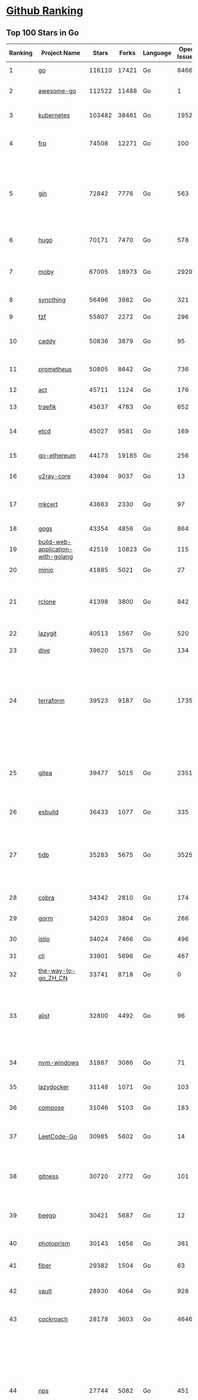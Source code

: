 [Github Ranking](../README.md)
==========

## Top 100 Stars in Go

| Ranking | Project Name | Stars | Forks | Language | Open Issues | Description | Last Commit |
| ------- | ------------ | ----- | ----- | -------- | ----------- | ----------- | ----------- |
| 1 | [go](https://github.com/golang/go) | 116110 | 17421 | Go | 8466 | The Go programming language | 2023-12-02T15:11:06Z |
| 2 | [awesome-go](https://github.com/avelino/awesome-go) | 112522 | 11488 | Go | 1 | A curated list of awesome Go frameworks, libraries and software | 2023-12-03T00:29:36Z |
| 3 | [kubernetes](https://github.com/kubernetes/kubernetes) | 103482 | 38461 | Go | 1952 | Production-Grade Container Scheduling and Management | 2023-12-02T16:48:42Z |
| 4 | [frp](https://github.com/fatedier/frp) | 74508 | 12271 | Go | 100 | A fast reverse proxy to help you expose a local server behind a NAT or firewall to the internet. | 2023-12-02T08:41:47Z |
| 5 | [gin](https://github.com/gin-gonic/gin) | 72842 | 7776 | Go | 563 | Gin is a HTTP web framework written in Go (Golang). It features a Martini-like API with much better performance -- up to 40 times faster. If you need smashing performance, get yourself some Gin. | 2023-11-27T20:10:27Z |
| 6 | [hugo](https://github.com/gohugoio/hugo) | 70171 | 7470 | Go | 578 | The world’s fastest framework for building websites. | 2023-12-02T23:00:01Z |
| 7 | [moby](https://github.com/moby/moby) | 67005 | 18973 | Go | 2929 | The Moby Project - a collaborative project for the container ecosystem to assemble container-based systems | 2023-12-01T19:24:35Z |
| 8 | [syncthing](https://github.com/syncthing/syncthing) | 56496 | 3982 | Go | 321 | Open Source Continuous File Synchronization | 2023-12-02T23:33:21Z |
| 9 | [fzf](https://github.com/junegunn/fzf) | 55807 | 2272 | Go | 296 | :cherry_blossom: A command-line fuzzy finder | 2023-12-03T00:01:38Z |
| 10 | [caddy](https://github.com/caddyserver/caddy) | 50836 | 3879 | Go | 95 | Fast and extensible multi-platform HTTP/1-2-3 web server with automatic HTTPS | 2023-12-02T16:50:19Z |
| 11 | [prometheus](https://github.com/prometheus/prometheus) | 50805 | 8642 | Go | 736 | The Prometheus monitoring system and time series database. | 2023-12-02T06:37:18Z |
| 12 | [act](https://github.com/nektos/act) | 45711 | 1124 | Go | 176 | Run your GitHub Actions locally 🚀 | 2023-12-01T02:17:45Z |
| 13 | [traefik](https://github.com/traefik/traefik) | 45637 | 4783 | Go | 652 | The Cloud Native Application Proxy | 2023-12-02T22:07:50Z |
| 14 | [etcd](https://github.com/etcd-io/etcd) | 45027 | 9581 | Go | 169 | Distributed reliable key-value store for the most critical data of a distributed system | 2023-12-02T12:48:44Z |
| 15 | [go-ethereum](https://github.com/ethereum/go-ethereum) | 44173 | 19185 | Go | 256 | Official Go implementation of the Ethereum protocol | 2023-12-02T15:19:53Z |
| 16 | [v2ray-core](https://github.com/v2ray/v2ray-core) | 43994 | 9037 | Go | 13 | A platform for building proxies to bypass network restrictions. | 2023-11-28T03:36:46Z |
| 17 | [mkcert](https://github.com/FiloSottile/mkcert) | 43663 | 2330 | Go | 97 | A simple zero-config tool to make locally trusted development certificates with any names you'd like. | 2023-11-29T10:04:44Z |
| 18 | [gogs](https://github.com/gogs/gogs) | 43354 | 4856 | Go | 864 | Gogs is a painless self-hosted Git service | 2023-12-01T17:31:24Z |
| 19 | [build-web-application-with-golang](https://github.com/astaxie/build-web-application-with-golang) | 42519 | 10823 | Go | 115 | A golang ebook intro how to build a web with golang | 2023-11-23T20:56:37Z |
| 20 | [minio](https://github.com/minio/minio) | 41885 | 5021 | Go | 27 | High Performance Object Storage for AI | 2023-12-02T21:02:13Z |
| 21 | [rclone](https://github.com/rclone/rclone) | 41398 | 3800 | Go | 842 | "rsync for cloud storage" - Google Drive, S3, Dropbox, Backblaze B2, One Drive, Swift, Hubic, Wasabi, Google Cloud Storage, Yandex Files | 2023-12-03T02:42:44Z |
| 22 | [lazygit](https://github.com/jesseduffield/lazygit) | 40513 | 1567 | Go | 520 | simple terminal UI for git commands | 2023-12-02T21:12:31Z |
| 23 | [dive](https://github.com/wagoodman/dive) | 39620 | 1575 | Go | 134 | A tool for exploring each layer in a docker image | 2023-11-04T09:41:27Z |
| 24 | [terraform](https://github.com/hashicorp/terraform) | 39523 | 9187 | Go | 1735 | Terraform enables you to safely and predictably create, change, and improve infrastructure. It is a source-available tool that codifies APIs into declarative configuration files that can be shared amongst team members, treated as code, edited, reviewed, and versioned. | 2023-12-02T00:34:24Z |
| 25 | [gitea](https://github.com/go-gitea/gitea) | 39477 | 5015 | Go | 2351 | Git with a cup of tea! Painless self-hosted all-in-one software development service, including Git hosting, code review, team collaboration, package registry and CI/CD | 2023-12-03T00:44:37Z |
| 26 | [esbuild](https://github.com/evanw/esbuild) | 36433 | 1077 | Go | 335 | An extremely fast bundler for the web | 2023-11-30T07:58:47Z |
| 27 | [tidb](https://github.com/pingcap/tidb) | 35283 | 5675 | Go | 3525 | TiDB is an open-source, cloud-native, distributed, MySQL-Compatible database for elastic scale and real-time analytics. Try AI-powered Chat2Query free at : https://tidbcloud.com/free-trial | 2023-12-02T23:47:31Z |
| 28 | [cobra](https://github.com/spf13/cobra) | 34342 | 2810 | Go | 174 | A Commander for modern Go CLI interactions | 2023-11-26T14:50:52Z |
| 29 | [gorm](https://github.com/go-gorm/gorm) | 34203 | 3804 | Go | 266 | The fantastic ORM library for Golang, aims to be developer friendly | 2023-11-29T17:16:31Z |
| 30 | [istio](https://github.com/istio/istio) | 34024 | 7466 | Go | 496 | Connect, secure, control, and observe services. | 2023-12-03T02:54:46Z |
| 31 | [cli](https://github.com/cli/cli) | 33901 | 5696 | Go | 467 | GitHub’s official command line tool | 2023-12-02T17:11:14Z |
| 32 | [the-way-to-go_ZH_CN](https://github.com/unknwon/the-way-to-go_ZH_CN) | 33741 | 8718 | Go | 0 | 《The Way to Go》中文译本，中文正式名《Go 入门指南》 | 2023-08-12T01:54:36Z |
| 33 | [alist](https://github.com/alist-org/alist) | 32800 | 4492 | Go | 96 | 🗂️A file list/WebDAV program that supports multiple storages, powered by Gin and Solidjs. / 一个支持多存储的文件列表/WebDAV程序，使用 Gin 和 Solidjs。 | 2023-12-02T08:44:27Z |
| 34 | [nvm-windows](https://github.com/coreybutler/nvm-windows) | 31887 | 3086 | Go | 71 | A node.js version management utility for Windows. Ironically written in Go. | 2023-11-22T20:01:44Z |
| 35 | [lazydocker](https://github.com/jesseduffield/lazydocker) | 31148 | 1071 | Go | 103 | The lazier way to manage everything docker | 2023-11-22T23:22:44Z |
| 36 | [compose](https://github.com/docker/compose) | 31046 | 5103 | Go | 183 | Define and run multi-container applications with Docker | 2023-12-01T18:50:53Z |
| 37 | [LeetCode-Go](https://github.com/halfrost/LeetCode-Go) | 30985 | 5602 | Go | 14 | ✅ Solutions to LeetCode by Go, 100% test coverage, runtime beats 100% / LeetCode 题解 | 2023-10-11T23:26:58Z |
| 38 | [gitness](https://github.com/harness/gitness) | 30720 | 2772 | Go | 101 | Gitness is an Open Source developer platform with Source Control management, Continuous Integration and Continuous Delivery. | 2023-12-02T00:10:33Z |
| 39 | [beego](https://github.com/beego/beego) | 30421 | 5687 | Go | 12 | beego is an open-source, high-performance web framework for the Go programming language. | 2023-11-29T22:46:44Z |
| 40 | [photoprism](https://github.com/photoprism/photoprism) | 30143 | 1656 | Go | 381 | AI-Powered Photos App for the Decentralized Web 🌈💎✨ | 2023-12-01T07:24:47Z |
| 41 | [fiber](https://github.com/gofiber/fiber) | 29382 | 1504 | Go | 63 | ⚡️ Express inspired web framework written in Go | 2023-12-02T17:58:39Z |
| 42 | [vault](https://github.com/hashicorp/vault) | 28930 | 4064 | Go | 928 | A tool for secrets management, encryption as a service, and privileged access management | 2023-12-02T01:39:24Z |
| 43 | [cockroach](https://github.com/cockroachdb/cockroach) | 28178 | 3603 | Go | 4646 | CockroachDB - the open source, cloud-native distributed SQL database. | 2023-12-03T02:07:23Z |
| 44 | [nps](https://github.com/ehang-io/nps) | 27744 | 5082 | Go | 451 | 一款轻量级、高性能、功能强大的内网穿透代理服务器。支持tcp、udp、socks5、http等几乎所有流量转发，可用来访问内网网站、本地支付接口调试、ssh访问、远程桌面，内网dns解析、内网socks5代理等等……，并带有功能强大的web管理端。a lightweight, high-performance, powerful intranet penetration proxy server, with a powerful web management terminal. | 2023-12-01T00:54:09Z |
| 45 | [minikube](https://github.com/kubernetes/minikube) | 27607 | 4793 | Go | 941 | Run Kubernetes locally | 2023-12-02T21:05:24Z |
| 46 | [consul](https://github.com/hashicorp/consul) | 27344 | 4429 | Go | 1111 | Consul is a distributed, highly available, and data center aware solution to connect and configure applications across dynamic, distributed infrastructure. | 2023-12-02T05:44:04Z |
| 47 | [echo](https://github.com/labstack/echo) | 27149 | 2239 | Go | 53 | High performance, minimalist Go web framework | 2023-11-27T16:00:15Z |
| 48 | [pocketbase](https://github.com/pocketbase/pocketbase) | 27127 | 1150 | Go | 40 | Open Source realtime backend in 1 file | 2023-12-02T14:37:11Z |
| 49 | [go-zero](https://github.com/zeromicro/go-zero) | 26473 | 3736 | Go | 338 | A cloud-native Go microservices framework with cli tool for productivity. | 2023-11-29T11:13:57Z |
| 50 | [v2ray-core](https://github.com/v2fly/v2ray-core) | 25986 | 4342 | Go | 30 | A platform for building proxies to bypass network restrictions. | 2023-11-29T14:19:47Z |
| 51 | [kit](https://github.com/go-kit/kit) | 25657 | 2476 | Go | 35 | A standard library for microservices. | 2023-11-11T14:47:21Z |
| 52 | [helm](https://github.com/helm/helm) | 25289 | 6937 | Go | 279 | The Kubernetes Package Manager | 2023-11-30T21:54:35Z |
| 53 | [croc](https://github.com/schollz/croc) | 25137 | 1029 | Go | 119 | Easily and securely send things from one computer to another :crocodile: :package: | 2023-11-28T08:24:58Z |
| 54 | [k3s](https://github.com/k3s-io/k3s) | 25114 | 2165 | Go | 118 | Lightweight Kubernetes | 2023-12-02T09:58:41Z |
| 55 | [viper](https://github.com/spf13/viper) | 24664 | 2026 | Go | 384 | Go configuration with fangs | 2023-12-01T19:54:52Z |
| 56 | [iris](https://github.com/kataras/iris) | 24505 | 2496 | Go | 96 | The fastest HTTP/2 Go Web Framework. New, modern and easy to learn. Fast development with Code you control. Unbeatable cost-performance ratio :rocket: | 2023-12-01T04:43:14Z |
| 57 | [milvus](https://github.com/milvus-io/milvus) | 24350 | 2624 | Go | 490 | A cloud-native vector database, storage for next generation AI applications | 2023-12-03T00:28:31Z |
| 58 | [nsq](https://github.com/nsqio/nsq) | 23960 | 2904 | Go | 51 | A realtime distributed messaging platform | 2023-11-29T06:33:39Z |
| 59 | [faas](https://github.com/openfaas/faas) | 23875 | 1898 | Go | 28 | OpenFaaS - Serverless Functions Made Simple | 2023-11-02T15:54:25Z |
| 60 | [logrus](https://github.com/sirupsen/logrus) | 23483 | 2320 | Go | 3 | Structured, pluggable logging for Go. | 2023-11-19T16:07:14Z |
| 61 | [Wox](https://github.com/Wox-launcher/Wox) | 23477 | 2371 | Go | 289 | A cross-platform launcher that simply works | 2023-12-01T15:52:23Z |
| 62 | [ngrok](https://github.com/inconshreveable/ngrok) | 23366 | 4344 | Go | 234 | Introspected tunnels to localhost | 2023-09-27T10:24:46Z |
| 63 | [go-patterns](https://github.com/tmrts/go-patterns) | 23186 | 2157 | Go | 17 | Curated list of Go design patterns, recipes and idioms | 2023-10-01T05:09:32Z |
| 64 | [docker_practice](https://github.com/yeasy/docker_practice) | 23174 | 5624 | Go | 5 | Learn and understand Docker&Container technologies, with real DevOps practice! | 2023-10-25T21:40:38Z |
| 65 | [micro](https://github.com/zyedidia/micro) | 23087 | 1163 | Go | 749 | A modern and intuitive terminal-based text editor | 2023-12-03T02:10:21Z |
| 66 | [k9s](https://github.com/derailed/k9s) | 22992 | 1461 | Go | 406 | 🐶 Kubernetes CLI To Manage Your Clusters In Style! | 2023-12-02T00:21:32Z |
| 67 | [dapr](https://github.com/dapr/dapr) | 22660 | 1783 | Go | 388 | Dapr is a portable, event-driven, runtime for building distributed applications across cloud and edge. | 2023-12-01T16:28:59Z |
| 68 | [lux](https://github.com/iawia002/lux) | 22627 | 2616 | Go | 459 | 👾 Fast and simple video download library and CLI tool written in Go | 2023-11-06T05:54:09Z |
| 69 | [hub](https://github.com/mislav/hub) | 22573 | 2419 | Go | 238 | A command-line tool that makes git easier to use with GitHub. | 2023-11-27T19:14:59Z |
| 70 | [vegeta](https://github.com/tsenart/vegeta) | 22177 | 1374 | Go | 59 | HTTP load testing tool and library. It's over 9000! | 2023-11-20T16:50:57Z |
| 71 | [k6](https://github.com/grafana/k6) | 22126 | 1166 | Go | 394 | A modern load testing tool, using Go and JavaScript - https://k6.io | 2023-12-01T17:24:41Z |
| 72 | [fyne](https://github.com/fyne-io/fyne) | 21927 | 1279 | Go | 589 | Cross platform GUI toolkit in Go inspired by Material Design | 2023-12-01T16:48:33Z |
| 73 | [rancher](https://github.com/rancher/rancher) | 21860 | 2935 | Go | 2700 | Complete container management platform | 2023-12-02T19:48:03Z |
| 74 | [restic](https://github.com/restic/restic) | 21758 | 1394 | Go | 410 | Fast, secure, efficient backup program | 2023-12-01T01:15:18Z |
| 75 | [kratos](https://github.com/go-kratos/kratos) | 21749 | 3953 | Go | 27 | Your ultimate Go microservices framework for the cloud-native era. | 2023-12-01T06:06:23Z |
| 76 | [filebrowser](https://github.com/filebrowser/filebrowser) | 21594 | 2560 | Go | 55 | 📂 Web File Browser | 2023-12-01T10:45:08Z |
| 77 | [delve](https://github.com/go-delve/delve) | 21369 | 2137 | Go | 94 | Delve is a debugger for the Go programming language. | 2023-12-02T03:22:56Z |
| 78 | [harbor](https://github.com/goharbor/harbor) | 21288 | 4494 | Go | 556 | An open source trusted cloud native registry project that stores, signs, and scans content. | 2023-12-01T14:39:40Z |
| 79 | [colly](https://github.com/gocolly/colly) | 21262 | 1678 | Go | 141 | Elegant Scraper and Crawler Framework for Golang | 2023-11-29T17:49:52Z |
| 80 | [bubbletea](https://github.com/charmbracelet/bubbletea) | 21107 | 654 | Go | 53 | A powerful little TUI framework 🏗 | 2023-11-28T15:47:43Z |
| 81 | [testify](https://github.com/stretchr/testify) | 21026 | 1531 | Go | 262 | A toolkit with common assertions and mocks that plays nicely with the standard library | 2023-12-02T02:57:57Z |
| 82 | [cli](https://github.com/urfave/cli) | 21009 | 1699 | Go | 35 | A simple, fast, and fun package for building command line apps in Go | 2023-12-03T00:32:33Z |
| 83 | [go-micro](https://github.com/go-micro/go-micro) | 21007 | 2351 | Go | 83 | A Go microservices framework | 2023-11-30T11:18:06Z |
| 84 | [loki](https://github.com/grafana/loki) | 20674 | 3052 | Go | 1116 | Like Prometheus, but for logs. | 2023-12-02T21:18:03Z |
| 85 | [memos](https://github.com/usememos/memos) | 20601 | 1497 | Go | 207 | An open source, lightweight note-taking service. Easily capture and share your great thoughts. | 2023-12-03T02:10:40Z |
| 86 | [learn-go-with-tests](https://github.com/quii/learn-go-with-tests) | 20544 | 2712 | Go | 40 | Learn Go with test-driven development | 2023-12-01T13:45:34Z |
| 87 | [fasthttp](https://github.com/valyala/fasthttp) | 20424 | 1696 | Go | 73 | Fast HTTP package for Go. Tuned for high performance. Zero memory allocations in hot paths. Up to 10x faster than net/http | 2023-12-02T17:59:46Z |
| 88 | [websocket](https://github.com/gorilla/websocket) | 20263 | 3458 | Go | 38 | Package gorilla/websocket is a fast, well-tested and widely used WebSocket implementation for Go. | 2023-11-30T17:54:26Z |
| 89 | [zap](https://github.com/uber-go/zap) | 20091 | 1439 | Go | 101 | Blazing fast, structured, leveled logging in Go. | 2023-11-27T06:19:16Z |
| 90 | [ollama](https://github.com/jmorganca/ollama) | 20038 | 1097 | Go | 242 | Get up and running with Llama 2 and other large language models locally | 2023-12-03T02:49:06Z |
| 91 | [podman](https://github.com/containers/podman) | 19905 | 2111 | Go | 455 | Podman: A tool for managing OCI containers and pods. | 2023-12-02T22:14:55Z |
| 92 | [dgraph](https://github.com/dgraph-io/dgraph) | 19765 | 1503 | Go | 213 | The high-performance database for modern applications | 2023-10-30T15:46:32Z |
| 93 | [mux](https://github.com/gorilla/mux) | 19567 | 1826 | Go | 14 | Package gorilla/mux is a powerful HTTP router and URL matcher for building Go web servers with 🦍 | 2023-11-16T18:56:17Z |
| 94 | [Cloudreve](https://github.com/cloudreve/Cloudreve) | 19566 | 3213 | Go | 203 | 🌩支持多家云存储的云盘系统 (Self-hosted file management and sharing system, supports multiple storage providers) | 2023-11-25T06:48:22Z |
| 95 | [AdGuardHome](https://github.com/AdguardTeam/AdGuardHome) | 19539 | 1589 | Go | 918 | Network-wide ads & trackers blocking DNS server | 2023-12-01T14:18:17Z |
| 96 | [trivy](https://github.com/aquasecurity/trivy) | 19514 | 1971 | Go | 168 | Find vulnerabilities, misconfigurations, secrets, SBOM in containers, Kubernetes, code repositories, clouds and more | 2023-12-02T03:54:10Z |
| 97 | [Xray-core](https://github.com/XTLS/Xray-core) | 19446 | 3350 | Go | 412 | Xray, Penetrates Everything. Also the best v2ray-core, with XTLS support. Fully compatible configuration. | 2023-12-01T01:20:29Z |
| 98 | [wails](https://github.com/wailsapp/wails) | 19404 | 975 | Go | 192 | Create beautiful applications using Go | 2023-11-30T00:12:51Z |
| 99 | [grpc-go](https://github.com/grpc/grpc-go) | 19178 | 4201 | Go | 126 | The Go language implementation of gRPC. HTTP/2 based RPC | 2023-12-03T01:05:40Z |
| 100 | [gin-vue-admin](https://github.com/flipped-aurora/gin-vue-admin) | 18818 | 5687 | Go | 31 | 基于vite+vue3+gin搭建的开发基础平台（支持TS,JS混用），集成jwt鉴权，权限管理，动态路由，显隐可控组件，分页封装，多点登录拦截，资源权限，上传下载，代码生成器，表单生成器,chatGPT自动查表等开发必备功能。 | 2023-12-01T06:43:26Z |

